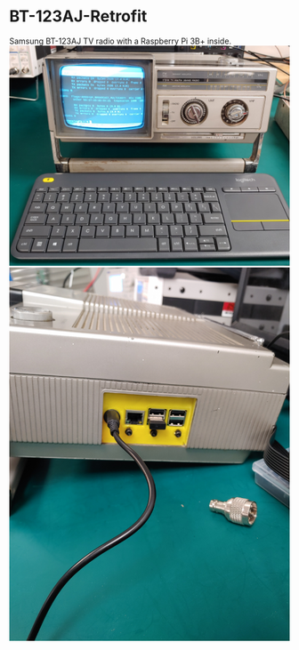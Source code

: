 # BT-123AJ-Retrofit
Samsung BT-123AJ TV radio with a Raspberry Pi 3B+ inside.
![Finished product](pictures/finished.jpg?raw=true)
![](pictures/finishedpanel.jpg?raw=true)

